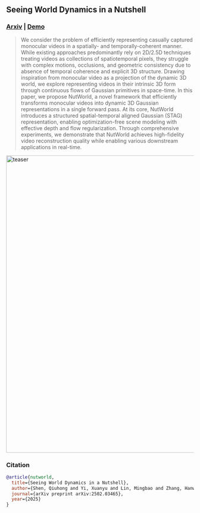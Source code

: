 
## Seeing World Dynamics in a Nutshell


### [Arxiv](https://arxiv.org/abs/2502.03465) | [Demo]()


> We consider the problem of efficiently representing casually captured monocular videos in a spatially- and temporally-coherent manner. While existing approaches predominantly rely on 2D/2.5D techniques treating videos as collections of spatiotemporal pixels, they struggle with complex motions, occlusions, and geometric consistency due to absence of temporal coherence and explicit 3D structure. Drawing inspiration from monocular video as a projection of the dynamic 3D world, we explore representing videos in their intrinsic 3D form through continuous flows of Gaussian primitives in space-time. In this paper, we propose NutWorld, a novel framework that efficiently transforms monocular videos into dynamic 3D Gaussian representations in a single forward pass. At its core, NutWorld introduces a structured spatial-temporal aligned Gaussian (STAG) representation, enabling optimization-free scene modeling with effective depth and flow regularization. Through comprehensive experiments, we demonstrate that NutWorld achieves high-fidelity video reconstruction quality while enabling various downstream applications in real-time.



<img width="800" alt="teaser" src="https://github.com/user-attachments/assets/4621d2d5-a621-4d3f-87b5-a2ef26ab33e4" />


### Citation

```bibtex
@article{nutworld,
  title={Seeing World Dynamics in a Nutshell},
  author={Shen, Qiuhong and Yi, Xuanyu and Lin, Mingbao and Zhang, Hanwang and Yan, Shuicheng and Wang, Xinchao},
  journal={arXiv preprint arXiv:2502.03465},
  year={2025}
}
```

